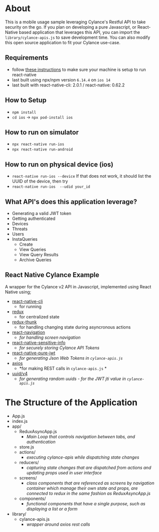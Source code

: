 # About
This is a mobile usage sample leveraging Cylance's Restful API to take security on the go.
If you plan on developing a pure Javascript, or React-Native based application that leverages 
this API, you can import the `library/cylance-apis.js` to save development time. You can also modify
this open source application to fit your Cylance use-case. 

## Requirements
- follow [these instructions](https://reactnative.dev/docs/0.60/getting-started) to make sure your machine is setup to run react-native
- last built using npx/npm version `6.14.4` on `ios 14` 
- last built with react-native-cli: 2.0.1 / react-native: 0.62.2

## How to Setup
- `npm install`
- `cd ios` -> `npx pod-install ios`

## How to run on simulator
- `npx react-native run-ios` 
- `npx react-native run-android`

## How to run on physical device (ios)
- `react-native run-ios --device`
If that does not work, it should list the UUID of the device, then try
- `react-native run-ios  --udid your_id`

## What API's does this application leverage? 
- Generating a valid JWT token
- Getting authenticated
- Devices
- Threats
- Users
- InstaQueries
	- Create
	- View Queries
	- View Query Results
	- Archive Queries


## React Native Cylance Example
A wrapper for the Cylance v2 API in Javascript, implemented using React Native using;
- [react-native-cli](https://github.com/react-native-community/cli)
	- for running
- [redux](https://redux.js.org/)
	- for centralized state
- [redux-thunk](https://github.com/reduxjs/redux-thunk)
	- for handling changing state during asyncronous actions
- [react-navigation](https://reactnavigation.org/)
	- *for handling screen navigation*
- [react-native-sensitive-info](https://www.npmjs.com/package/react-native-sensitive-info)
	- *for securely storing Cylance API Tokens*
- [react-native-pure-jwt](https://www.npmjs.com/package/react-native-pure-jwt)
	- *for generating Json Web Tokens in `cylance-apis.js`*
- [axios](https://www.npmjs.com/package/axios)
	- *for making REST calls in `cylance-apis.js` *
- [uuid/v4](https://www.npmjs.com/package/uuid)
	- *for generating random uuids - for the JWT jti value in `cylance-apis.js`*


# The Structure of the Application 
* App.js 
* index.js
* app/
	* ReduxAsyncApp.js 
		* *Main Loop that controls navigation between tabs, and authentication*
	* store.js
	* actions/ 
		*  *executing cylance-apis while dispatching state changes*
	* reducers/
		*  *capturing state changes that are dispatched from actions and updating props used in user interface*
	* screens/
		* *class components that are referenced as screens by navigation container which manage their own state and props, are connected to redux in the same fashion as ReduxAsyncApp.js*
	* components/
		* *functional components that have a single purpose, such as displaying a list or a form*
* library/
	* cylance-apis.js 
		* *wrapper around axios rest calls* 
